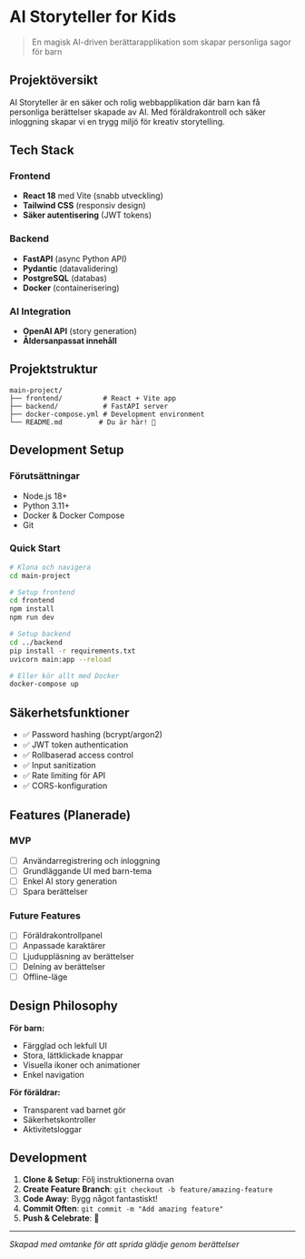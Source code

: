 #  AI Storyteller for Kids

> En magisk AI-driven berättarapplikation som skapar personliga sagor för barn

##  Projektöversikt

AI Storyteller är en säker och rolig webbapplikation där barn kan få personliga berättelser skapade av AI. Med föräldrakontroll och säker inloggning skapar vi en trygg miljö för kreativ storytelling.

##  Tech Stack

### Frontend
-  **React 18** med Vite (snabb utveckling)
-  **Tailwind CSS** (responsiv design)
-  **Säker autentisering** (JWT tokens)

### Backend
-  **FastAPI** (async Python API)
-  **Pydantic** (datavalidering)
-  **PostgreSQL** (databas)
-  **Docker** (containerisering)

### AI Integration
-  **OpenAI API** (story generation)
-  **Åldersanpassat innehåll**

##  Projektstruktur

```
main-project/
├── frontend/          # React + Vite app
├── backend/           # FastAPI server
├── docker-compose.yml # Development environment
└── README.md         # Du är här! 🎉
```

##  Development Setup

### Förutsättningar
- Node.js 18+
- Python 3.11+
- Docker & Docker Compose
- Git

### Quick Start
```bash
# Klona och navigera
cd main-project

# Setup frontend
cd frontend
npm install
npm run dev

# Setup backend
cd ../backend
pip install -r requirements.txt
uvicorn main:app --reload

# Eller kör allt med Docker
docker-compose up
```

##  Säkerhetsfunktioner

- ✅ Password hashing (bcrypt/argon2)
- ✅ JWT token authentication
- ✅ Rollbaserad access control
- ✅ Input sanitization
- ✅ Rate limiting för API
- ✅ CORS-konfiguration

##  Features (Planerade)

### MVP
- [ ] Användarregistrering och inloggning
- [ ] Grundläggande UI med barn-tema
- [ ] Enkel AI story generation
- [ ] Spara berättelser

### Future Features
- [ ] Föräldrakontrollpanel
- [ ] Anpassade karaktärer
- [ ] Ljuduppläsning av berättelser
- [ ] Delning av berättelser
- [ ] Offline-läge

##  Design Philosophy

**För barn:**
- Färgglad och lekfull UI
- Stora, lättklickade knappar
- Visuella ikoner och animationer
- Enkel navigation

**För föräldrar:**
- Transparent vad barnet gör
- Säkerhetskontroller
- Aktivitetsloggar

## Development

1. **Clone & Setup**: Följ instruktionerna ovan
2. **Create Feature Branch**: `git checkout -b feature/amazing-feature`
3. **Code Away**: Bygg något fantastiskt!
4. **Commit Often**: `git commit -m "Add amazing feature"`
5. **Push & Celebrate**: 🎉

---

*Skapad med omtanke för att sprida glädje genom berättelser*
